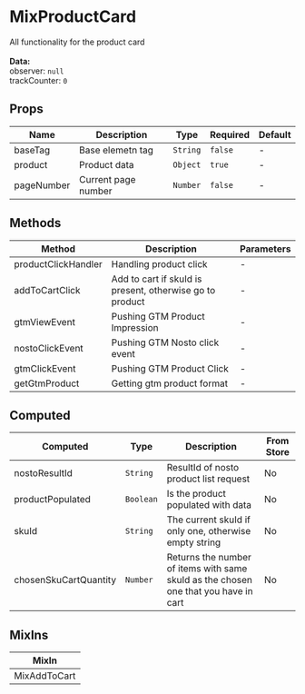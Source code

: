 # MixProductCard

All functionality for the product card<br><br> **Data:**<br> observer: `null`<br> trackCounter: `0`<br>

## Props

<!-- @vuese:MixProductCard:props:start -->
|Name|Description|Type|Required|Default|
|---|---|---|---|---|
|baseTag|Base elemetn tag|`String`|`false`|-|
|product|Product data|`Object`|`true`|-|
|pageNumber|Current page number|`Number`|`false`|-|

<!-- @vuese:MixProductCard:props:end -->


## Methods

<!-- @vuese:MixProductCard:methods:start -->
|Method|Description|Parameters|
|---|---|---|
|productClickHandler|Handling product click|-|
|addToCartClick|Add to cart if skuId is present, otherwise go to product|-|
|gtmViewEvent|Pushing GTM Product Impression|-|
|nostoClickEvent|Pushing GTM Nosto click event|-|
|gtmClickEvent|Pushing GTM Product Click|-|
|getGtmProduct|Getting gtm product format|-|

<!-- @vuese:MixProductCard:methods:end -->


## Computed

<!-- @vuese:MixProductCard:computed:start -->
|Computed|Type|Description|From Store|
|---|---|---|---|
|nostoResultId|`String`|ResultId of nosto product list request|No|
|productPopulated|`Boolean`|Is the product populated with data|No|
|skuId|`String`|The current skuId if only one, otherwise empty string|No|
|chosenSkuCartQuantity|`Number`|Returns the number of items with same skuId as the chosen one that you have in cart|No|

<!-- @vuese:MixProductCard:computed:end -->


## MixIns

<!-- @vuese:MixProductCard:mixIns:start -->
|MixIn|
|---|
|MixAddToCart|

<!-- @vuese:MixProductCard:mixIns:end -->


